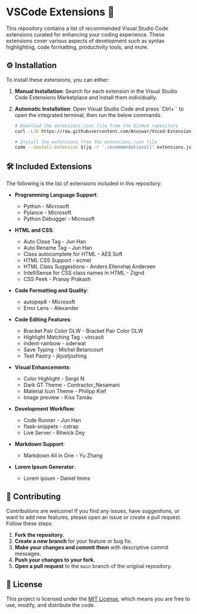 # VSCode Extensions 📂

This repository contains a list of recommended Visual Studio Code extensions curated for enhancing your coding experience. These extensions cover various aspects of development such as syntax highlighting, code formatting, productivity tools, and more.

## ⚙️ Installation

To install these extensions, you can either:

1. **Manual Installation**: Search for each extension in the Visual Studio Code Extensions Marketplace and install them individually.

2. **Automatic Installation**: Open Visual Studio Code and press `Ctrl+`` to open the integrated terminal, then run the below commands.
    ```bash
    # Download the extensions.json file from the GitHub repository
    curl -LJO https://raw.githubusercontent.com/Anuswar/Vscod-Extension/main/extensions.json

    # Install the extensions from the extensions.json file
    code --install-extension $(jq -r '.recommendations[]' extensions.json)
    ```

## 🛠️ Included Extensions

The following is the list of extensions included in this repository:

- **Programming Language Support**:
  - Python - Microsoft
  - Pylance - Microsoft
  - Python Debugger - Microsoft

- **HTML and CSS**:
  - Auto Close Tag - Jun Han
  - Auto Rename Tag - Jun Han
  - Class autocomplete for HTML - AES Soft
  - HTML CSS Support - ecmel
  - HTML Class Suggestions - Anders Ellenshøj Andersen
  - IntelliSense for CSS class names in HTML - Zignd
  - CSS Peek - Pranay Prakash

- **Code Formatting and Quality**:
  - autopep8 - Microsoft
  - Error Lens - Alexander

- **Code Editing Features**:
  - Bracket Pair Color DLW - Bracket Pair Color DLW
  - Highlight Matching Tag - vincaslt
  - indent-rainbow - oderwat
  - Save Typing - Michel Betancourt
  - Text Pastry - jkjustjoshing

- **Visual Enhancements**:
  - Color Highlight - Sergii N
  - Dark GT Theme - Contractor_Nesamani
  - Material Icon Theme - Philipp Kief
  - Image preview - Kiss Tamás

- **Development Workflow**:
  - Code Runner - Jun Han
  - flask-snippets - cstrap
  - Live Server - Ritwick Dey

- **Markdown Support**:
  - Markdown All in One - Yu Zhang

- **Lorem Ipsum Generator**:
  - Lorem ipsum - Daniel Imms

## 🤝 Contributing

Contributions are welcome! If you find any issues, have suggestions, or want to add new features, please open an issue or create a pull request. Follow these steps:

1. **Fork the repository.**
2. **Create a new branch** for your feature or bug fix.
3. **Make your changes and commit them** with descriptive commit messages.
4. **Push your changes to your fork.**
5. **Open a pull request** to the `main` branch of the original repository.

## 📄 License

This project is licensed under the [MIT License](LICENSE.md), which means you are free to use, modify, and distribute the code.
